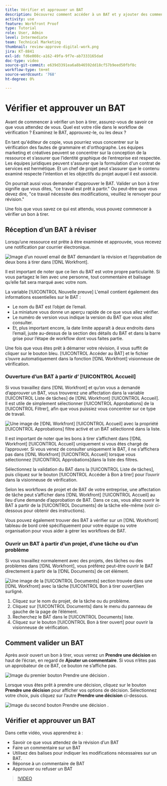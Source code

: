 ```yaml
---
title: Vérifier et approuver un BAT
description: Découvrez comment accéder à un BAT et y ajouter des commentaires, utiliser des balises pour indiquer les modifications nécessaires, répondre aux commentaires du BAT et prendre une décision sur un BAT dans [!DNL Workfront].
activity: use
feature: Workfront Proof
type: Tutorial
role: User, Admin
level: Intermediate
team: Technical Marketing
thumbnail: review-approve-digital-work.png
jira: KT-8841
exl-id: fd6e008c-a162-49fa-9f7e-ab7333165dad
doc-type: video
source-git-commit: e639d3391ea6a8b46592dd18cf57b9eed50fbf8c
workflow-type: tm+mt
source-wordcount: '768'
ht-degree: 0%

---
```


# Vérifier et approuver un BAT

Avant de commencer à vérifier un bon à tirer, assurez-vous de savoir ce que vous attendez de vous. Quel est votre rôle dans le workflow de vérification ? Examinez le BAT, approuvez-le, ou les deux ?

En tant qu&#39;éditeur de copie, vous pourriez vous concentrer sur la vérification des fautes de grammaire et d&#39;orthographe. Les équipes marketing et créatives peuvent se concentrer sur la conception de la ressource et s’assurer que l’identité graphique de l’entreprise est respectée. Les équipes juridiques peuvent s&#39;assurer que la formulation d&#39;un contrat de services est hermétique. Et un chef de projet peut s’assurer que le contenu examiné respecte l’intention et les objectifs du projet auquel il est associé.

On pourrait aussi vous demander d&#39;approuver le BAT. Valider un bon à tirer signifie que vous dites, &quot;ce travail est prêt à partir.&quot; Ou peut-être que vous devez dire, &quot;ce travail nécessite des modifications, veuillez le renvoyer pour révision.&quot;

Une fois que vous savez ce qui est attendu, vous pouvez commencer à vérifier un bon à tirer.

## Réception d’un BAT à réviser

Lorsqu’une ressource est prête à être examinée et approuvée, vous recevez une notification par courrier électronique.

![Image d’un nouvel email de BAT demandant la révision et l’approbation de deux bons à tirer dans [!DNL  Workfront].](assets/new-proof-emails.png)

Il est important de noter que ce lien du BAT est votre propre particularité. Si vous partagez le lien avec une personne, tout commentaire et balisage qu’elle fait sera marqué avec votre nom.

La variable [!UICONTROL Nouvelle preuve] L&#39;email contient également des informations essentielles sur le BAT :

* Le nom du BAT est l’objet de l’email.
* La miniature vous donne un aperçu rapide de ce que vous allez vérifier.
* Le numéro de version vous indique la version du BAT que vous allez consulter.
* Et, plus important encore, la date limite apparaît à deux endroits dans l’email, juste au-dessus de la section des détails du BAT et dans la barre grise pour l’étape de workflow dont vous faites partie.

Une fois que vous êtes prêt à démarrer votre révision, il vous suffit de cliquer sur le bouton bleu. [!UICONTROL Accéder au BAT] et le fichier s’ouvre automatiquement dans la fonction [!DNL Workfront] visionneuse de vérification.

### Ouverture d’un BAT à partir d’ [!UICONTROL Accueil]

Si vous travaillez dans [!DNL Workfront] et qu’on vous a demandé d’approuver un BAT, vous trouverez une affectation dans la variable [!UICONTROL Liste de tâches] de [!DNL Workfront] [!UICONTROL Accueil]. Il est utile de simplement sélectionner [!UICONTROL Approbations] de la [!UICONTROL Filtrer], afin que vous puissiez vous concentrer sur ce type de travail.

![Une image de [!DNL Workfront] [!UICONTROL Accueil] avec la propriété [!UICONTROL Approbations] filtre activé et un BAT sélectionné dans la liste.](assets/open-proof-from-home.png)

Il est important de noter que les bons à tirer s’affichent dans [!DNL Workfront] [!UICONTROL Accueil] uniquement si vous êtes chargé de l’approuver. Si vous venez de consulter uniquement le BAT, il ne s’affichera pas dans [!DNL Workfront] [!UICONTROL Accueil] lorsque vous sélectionnez [!UICONTROL Approbations]dans la liste des filtres.

Sélectionnez la validation du BAT dans la [!UICONTROL Liste de tâches], puis cliquez sur le bouton [!UICONTROL Accéder à Bon à tirer] pour l’ouvrir dans la visionneuse de vérification.

Selon les workflows de projet et de BAT de votre entreprise, une affectation de tâche peut s’afficher dans [!DNL Workfront] [!UICONTROL Accueil] au lieu d’une demande d’approbation de BAT. Dans ce cas, vous allez ouvrir le BAT à partir de la [!UICONTROL Documents] de la tâche elle-même (voir ci-dessous pour obtenir des instructions).

Vous pouvez également trouver des BAT à vérifier sur un [!DNL Workfront] tableau de bord créé spécifiquement pour votre équipe ou votre organisation pour vous aider à gérer les workflows de BAT.

### Ouvrir un BAT à partir d’un projet, d’une tâche ou d’un problème

Si vous travaillez normalement avec des projets, des tâches ou des problèmes dans [!DNL Workfront], vous préférez peut-être ouvrir le BAT directement à partir de la [!DNL Documents] de cet élément.

![Une image de la [!UICONTROL Documents] section trouvée dans une [!DNL  Workfront] avec la tâche [!UICONTROL Bon à tirer ouvert]lien surligné.](assets/open-proof-from-documents.png)

1. Cliquez sur le nom du projet, de la tâche ou du problème.
2. Cliquez sur [!UICONTROL Documents] dans le menu du panneau de gauche de la page de l’élément.
3. Recherchez le BAT dans le [!UICONTROL Documents] liste.
4. Cliquez sur le bouton [!UICONTROL Bon à tirer ouvert] pour ouvrir la visionneuse de vérification.

## Comment valider un BAT

Après avoir ouvert un bon à tirer, vous verrez un **Prendre une décision** en haut de l’écran, en regard de **Ajouter un commentaire**. Si vous n’êtes pas un approbateur de ce BAT, ce bouton ne s’affiche pas.

![Image du premier bouton Prendre une décision .](assets/make-decision-1.png)

Lorsque vous êtes prêt à prendre une décision, cliquez sur le bouton **Prendre une décision** pour afficher vos options de décision. Sélectionnez votre choix, puis cliquez sur l’autre **Prendre une décision** ci-dessous.

![Image du second bouton Prendre une décision .](assets/make-decision-2.png)

## Vérifier et approuver un BAT

Dans cette vidéo, vous apprendrez à :

* Savoir ce que vous attendez de la révision d’un BAT
* Faire un commentaire sur un BAT
* Utilisez des balises pour indiquer les modifications nécessaires sur un BAT.
* Réponse à un commentaire de BAT
* Approuver ou refuser un BAT

>[!VIDEO](https://video.tv.adobe.com/v/335141/?quality=12&learn=on)

<!--
#### Learn more
* Create and manage proof comments
* Make decisions on a proof
* Review a static proof
* Tag users to share a proof
* Notifications for proof comments and decisions
-->

<!--
#### Guides
* Reviewing proofs in [!DNL Workfront]
* -->
